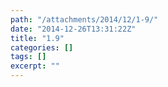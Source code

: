 ```yaml
---
path: "/attachments/2014/12/1-9/"
date: "2014-12-26T13:31:22Z"
title: "1.9"
categories: []
tags: []
excerpt: ""
---
```


